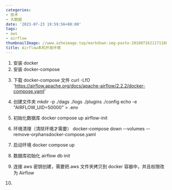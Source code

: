 ```yaml
---
categories:
- 技术
- 大数据
date: '2023-07-23 19:59:56+08:00'
tags:
- aws
- airflow
thumbnailImage: //www.azheimage.top/markdown-img-paste-20180716211711809.png
title: Airflow本机开发环境
---
```


1. 安装 docker
2. 安装 docker-compose
<!--more-->
3. 下载 docker-compose 文件
   curl -LfO 'https://airflow.apache.org/docs/apache-airflow/2.2.2/docker-compose.yaml'
4. 创建文件夹
   mkdir -p ./dags ./logs ./plugins ./config
   echo -e "AIRFLOW_UID=50000" > .env
5. 初始化数据库
   docker compose up airflow-init
6. 环境清理（清除环境才需要）
   docker-compose down --volumes --remove-orphansdocker-compose.yaml
7. 启动环境
   docker compose up
8. 数据库初始化
   airflow db init
9. 连接 aws 密钥创建，需要把.aws 文件夹拷贝到 docker 容器中，并且权限改为 Airflow

10.
